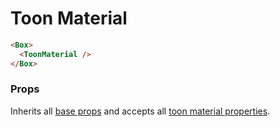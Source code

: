 # Toon Material

```html
<Box>
  <ToonMaterial />
</Box>
```

### Props

Inherits all [base props](./#props) and accepts all [toon material properties](https://threejs.org/docs/#api/en/materials/MeshToonMaterial).